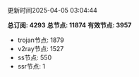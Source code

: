 更新时间2025-04-05 03:04:44

**总订阅: 4293**
**总节点: 11874**
**有效节点: 3957**
- trojan节点: 1879
- v2ray节点: 1527
- ss节点: 550
- ssr节点: 1
